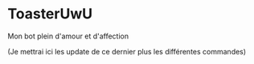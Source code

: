 # ToasterUwU
Mon bot plein d'amour et d'affection

(Je mettrai ici les update de ce dernier plus les différentes commandes)
